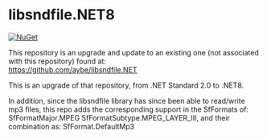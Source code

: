 # libsndfile.NET8

[![NuGet](https://img.shields.io/nuget/v/libsndfile.NET8.svg)](https://www.nuget.org/packages/libsndfile.NET8/1.0.1)

This repository is an upgrade and update to an existing one (not associated with this repository) found at:  
https://github.com/aybe/libsndfile.NET

This is an upgrade of that repository, from .NET Standard 2.0 to .NET8.

In addition, since the libsndfile library has since been able to read/write mp3 files, this repo adds the corresponding support in the SfFormats of:
SfFormatMajor.MPEG
SfFormatSubtype.MPEG_LAYER_III, 
and their combination as:
SfFormat.DefaultMp3

